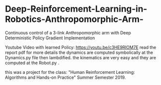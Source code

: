 # Deep-Reinforcement-Learning-in-Robotics-Anthropomorphic-Arm-
Continuous control of a 3-link Anthropomorphic arm with Deep Deterministic Policy Gradient Implementation

Youtube Video with learned Policy: https://youtu.be/c3HE9RIOM7E
read the report pdf for more details
the dynamics are computed symbolically at the Dynamics.py file then lambdified.
the kinematics are very easy and they are computed at the Robot.py .

this was a project for the class: "Human Reinforcement Learning: Algorithms and Hands-on Practice" Summer Semester 2019.
